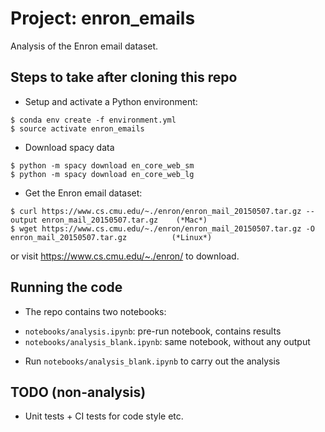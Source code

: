 # Project: enron_emails
Analysis of the Enron email dataset.


## Steps to take after cloning this repo

* Setup and activate a Python environment:
```
$ conda env create -f environment.yml
$ source activate enron_emails
```

* Download spacy data
```
$ python -m spacy download en_core_web_sm
$ python -m spacy download en_core_web_lg
```

* Get the Enron email dataset:
```
$ curl https://www.cs.cmu.edu/~./enron/enron_mail_20150507.tar.gz --output enron_mail_20150507.tar.gz    (*Mac*)
$ wget https://www.cs.cmu.edu/~./enron/enron_mail_20150507.tar.gz -O enron_mail_20150507.tar.gz          (*Linux*)
```
or visit https://www.cs.cmu.edu/~./enron/ to download.

## Running the code

* The repo contains two notebooks:
- `notebooks/analysis.ipynb`: pre-run notebook, contains results
- `notebooks/analysis_blank.ipynb`: same notebook, without any output

* Run `notebooks/analysis_blank.ipynb` to carry out the analysis

## TODO (non-analysis)

* Unit tests + CI tests for code style etc.
